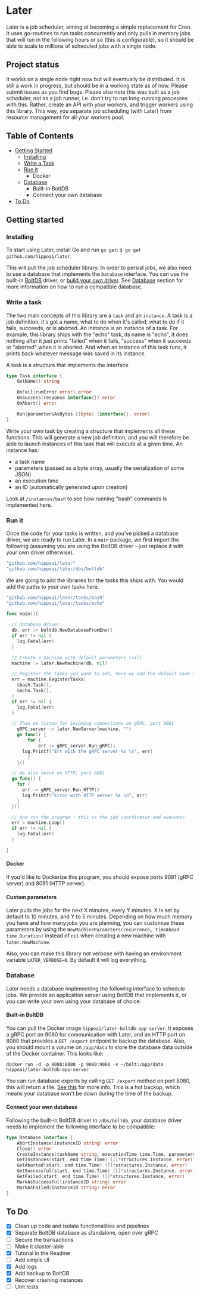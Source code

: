 # Later

Later is a job scheduler, aiming at becoming a simple replacement for Cron. It uses go-routines to run tasks concurrently and only pulls in memory jobs that will run in the following hours or so (this is configurable), so it should be able to scale to millions of scheduled jobs with a single node.


## Project status
It works on a single node right now but will eventually be distributed. It is still a work in progress, but should be in a working state as of now. Please submit issues as you find bugs. Please also note this was built as a job scheduler, not as a job runner, i.e. don't try to run long-running processes with this. Rather, create an API with your workers, and trigger workers using this library. This way, you separate job scheduling (with Later) from resource management for all your workers pool.


## Table of Contents

* [Getting Started](#getting-started)
  * [Installing](#installing)
  * [Write a Task](#write-a-task)
  * [Run it](#run-it)
    * Docker
  * [Database](#database)
    * Built-in BoltDB
    * Connect your own database
* [To Do](#to-do)


## Getting started

### Installing

To start using Later, install Go and run `go get`:
`$ go get github.com/hippoai/later`.

This will pull the job scheduler library. In order to persist jobs, we also need to use a database that implements the `Database` interface. You can use the built-in [BoltDB](https://github.com/boltdb/bolt) driver, or [build your own driver](#build-your-own-database-driver). See [Database](#database) section for more information on how to run a compatible database.


### Write a task

The two main concepts of this library are a `task` and an `instance`. A task is a job definition, it's got a name, what to do when it's called, what to do if it fails, succeeds, or is aborted. An instance is an instance of a task. For example, this library ships with the "echo" task, its name is "echo", it does nothing after it just prints "failed" when it fails, "success" when it succeeds or "aborted" when it is aborted. And when an instance of this task runs, it prints back whatever message was saved in its instance.

A task is a structure that implements the interface

```go
type Task interface {
	GetName() string

	OnFail(runError error) error
	OnSuccess(response interface{}) error
	OnAbort() error

	Run(parametersAsBytes []byte) (interface{}, error)
}
```

Write your own task by creating a structure that implements all these functions. This will generate a new job definition, and you will therefore be able to launch instances of this task that will execute at a given time. An instance has:
* a task name
* parameters (passed as a byte array, usually the serialization of some JSON)
* an execution time
* an ID (automatically generated upon creation)

Look at `/instances/bash` to see how running "bash" commands is implemented here.


### Run it

Once the code for your tasks is written, and you've picked a database driver, we are ready to run Later. In a `main` package, we first import the following (assuming you are using the BoltDB driver - just replace it with your own driver otherwise).

```go
"github.com/hippoai/later"
"github.com/hippoai/later/dbs/boltdb"
```

We are going to add the libraries for the tasks this ships with. You would add the paths to your own tasks here.
```go
"github.com/hippoai/later/tasks/bash"
"github.com/hippoai/later/tasks/echo"
```

```go
func main(){

  // Database driver
  db, err := boltdb.NewDatabaseFromEnv()
  if err != nil {
    log.Fatal(err)
  }

  // Create a machine with default parameters (nil)
  machine := later.NewMachine(db, nil)

  // Register the tasks you want to add, here we add the default bash and echo for the example
  err = machine.RegisterTasks(
    &bash.Task{},
    &echo.Task{},
  )
  if err != nil {
    log.Fatal(err)
  }

  // Then we listen for incoming connections on gRPC, port 9081
	gRPC_server := later.NewServer(machine, "")
	go func() {
		for {
			err := gRPC_server.Run_gRPC()
      log.Printf("Err with the gRPC server %s \n", err)
		}
	}()

  // We also serve on HTTP, port 8081
  go func() {
    for {
      err := gRPC_server.Run_HTTP()
      log.Printf("Error with HTTP server %s \n", err)
    }
  }()

  // And run the program - this is the job coordinator and executor
  err = machine.Loop()
  if err != nil {
    log.Fatal(err)
  }

}
```

#### Docker

If you'd like to Dockerize this program, you should expose ports 9081 (gRPC server) and 8081 (HTTP server).


#### Custom parameters

Later pulls the jobs for the next X minutes, every Y minutes. X is set by default to 10 minutes, and Y to 5 minutes. Depending on how much memory you have and how many jobs you are planning, you can customize these parameters by using the `NewMachineParameters(recurrence, timeAhead time.Duration)` instead of `nil` when creating a new machine with `later.NewMachine`.

Also, you can make this library not verbose with having an environment variable `LATER_VERBOSE=0`. By default it will log everything.

### Database

Later needs a database implementing the following interface to schedule jobs. We provide an application server using BoltDB that implements it, or you can write your own using your database of choice.


#### Built-in BoltDB

You can pull the Docker image `hippoai/later-boltdb-app-server`. It exposes a gRPC port on 9080 for communication with Later, and an HTTP port on 8080 that provides a `GET /export` endpoint to backup the database. Also, you should mount a volume on `/app/data` to store the database data outside of the Docker container. This looks like:
```
docker run -d -p 8080:8080 -p 9080:9080 -v ~/bolt:/app/data hippoai/later-boltdb-app-server
```

You can run database exports by calling `GET /export` method on port 8080, this will return a file. [See this](https://github.com/boltdb/bolt/blob/master/README.md#database-backups) for more info. This is a hot backup, which means your database won't be down during the time of the backup.


#### Connect your own database

Following the built-in BoltDB driver in `/dbs/boltdb`, your database driver needs to implement the following interface to be compatible:

```go
type Database interface {
	AbortInstance(instanceID string) error
	Close() error
	CreateInstance(taskName string, executionTime time.Time, parameters []byte) (string, error)
	GetInstances(start, end time.Time) ([]*structures.Instance, error)
	GetAborted(start, end time.Time) ([]*structures.Instance, error)
	GetSuccessful(start, end time.Time) ([]*structures.Instance, error)
	GetFailed(start, end time.Time) ([]*structures.Instance, error)
	MarkAsSuccessful(instanceID string) error
	MarkAsFailed(instanceID string) error
}
```


## To Do

- [x] Clean up code and isolate functionalities and pipelines
- [x] Separate BoltDB database as standalone, open over gRPC
- [ ] Secure the transactions
- [ ] Make it cluster-able
- [x] Tutorial in the Readme
- [ ] Add simple UI
- [x] Add logs
- [x] Add backup to BoltDB
- [x] Recover crashing instances
- [ ] Unit tests
